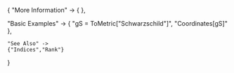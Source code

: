 {
  "More Information" -> {
  },

  "Basic Examples" -> {
    "gS = ToMetric[\"Schwarzschild\"]",
    "Coordinates[gS]"
    },

    "See Also" ->
    {"Indices","Rank"}

}

